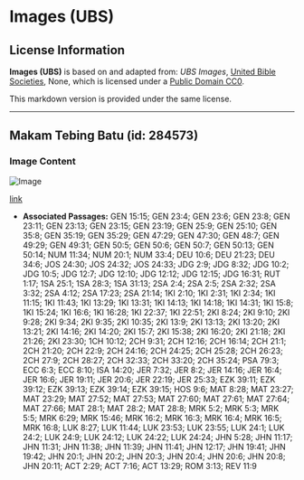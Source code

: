 # Images (UBS)

## License Information

**Images (UBS)** is based on and adapted from: _UBS Images_, [United Bible Societies](https://unitedbiblesocieties.org/), None, which is licensed under a [Public Domain CC0](https://creativecommons.org/public-domain/cc0/).

This markdown version is provided under the same license.



--------------------------------

## Makam Tebing Batu (id: 284573)

### Image Content

![Image](https://cdn.aquifer.bible/aquifer-content/resources/Media/WEB-0761_rock_cut_tomb.jpg)

[link](https://cdn.aquifer.bible/aquifer-content/resources/Media/WEB-0761_rock_cut_tomb.jpg)

* **Associated Passages:** GEN 15:15; GEN 23:4; GEN 23:6; GEN 23:8; GEN 23:11; GEN 23:13; GEN 23:15; GEN 23:19; GEN 25:9; GEN 25:10; GEN 35:8; GEN 35:19; GEN 35:29; GEN 47:29; GEN 47:30; GEN 48:7; GEN 49:29; GEN 49:31; GEN 50:5; GEN 50:6; GEN 50:7; GEN 50:13; GEN 50:14; NUM 11:34; NUM 20:1; NUM 33:4; DEU 10:6; DEU 21:23; DEU 34:6; JOS 24:30; JOS 24:32; JOS 24:33; JDG 2:9; JDG 8:32; JDG 10:2; JDG 10:5; JDG 12:7; JDG 12:10; JDG 12:12; JDG 12:15; JDG 16:31; RUT 1:17; 1SA 25:1; 1SA 28:3; 1SA 31:13; 2SA 2:4; 2SA 2:5; 2SA 2:32; 2SA 3:32; 2SA 4:12; 2SA 17:23; 2SA 21:14; 1KI 2:10; 1KI 2:31; 1KI 2:34; 1KI 11:15; 1KI 11:43; 1KI 13:29; 1KI 13:31; 1KI 14:13; 1KI 14:18; 1KI 14:31; 1KI 15:8; 1KI 15:24; 1KI 16:6; 1KI 16:28; 1KI 22:37; 1KI 22:51; 2KI 8:24; 2KI 9:10; 2KI 9:28; 2KI 9:34; 2KI 9:35; 2KI 10:35; 2KI 13:9; 2KI 13:13; 2KI 13:20; 2KI 13:21; 2KI 14:16; 2KI 14:20; 2KI 15:7; 2KI 15:38; 2KI 16:20; 2KI 21:18; 2KI 21:26; 2KI 23:30; 1CH 10:12; 2CH 9:31; 2CH 12:16; 2CH 16:14; 2CH 21:1; 2CH 21:20; 2CH 22:9; 2CH 24:16; 2CH 24:25; 2CH 25:28; 2CH 26:23; 2CH 27:9; 2CH 28:27; 2CH 32:33; 2CH 33:20; 2CH 35:24; PSA 79:3; ECC 6:3; ECC 8:10; ISA 14:20; JER 7:32; JER 8:2; JER 14:16; JER 16:4; JER 16:6; JER 19:11; JER 20:6; JER 22:19; JER 25:33; EZK 39:11; EZK 39:12; EZK 39:13; EZK 39:14; EZK 39:15; HOS 9:6; MAT 8:28; MAT 23:27; MAT 23:29; MAT 27:52; MAT 27:53; MAT 27:60; MAT 27:61; MAT 27:64; MAT 27:66; MAT 28:1; MAT 28:2; MAT 28:8; MRK 5:2; MRK 5:3; MRK 5:5; MRK 6:29; MRK 15:46; MRK 16:2; MRK 16:3; MRK 16:4; MRK 16:5; MRK 16:8; LUK 8:27; LUK 11:44; LUK 23:53; LUK 23:55; LUK 24:1; LUK 24:2; LUK 24:9; LUK 24:12; LUK 24:22; LUK 24:24; JHN 5:28; JHN 11:17; JHN 11:31; JHN 11:38; JHN 11:39; JHN 11:41; JHN 12:17; JHN 19:41; JHN 19:42; JHN 20:1; JHN 20:2; JHN 20:3; JHN 20:4; JHN 20:6; JHN 20:8; JHN 20:11; ACT 2:29; ACT 7:16; ACT 13:29; ROM 3:13; REV 11:9

